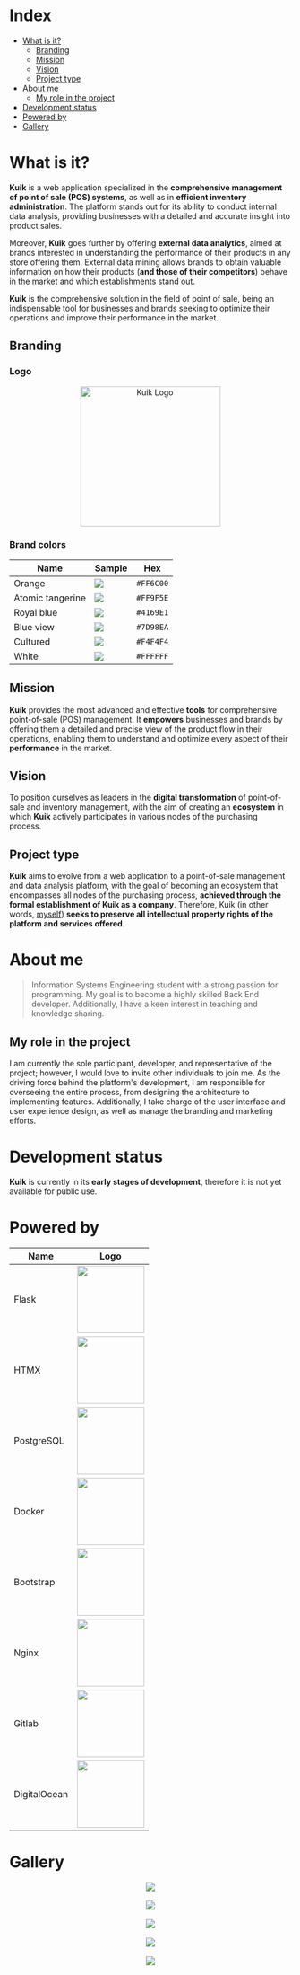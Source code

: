 # Index

- [What is it?](#what-is-it)
  - [Branding](#branding)
  - [Mission](#mission)
  - [Vision](#vision)
  - [Project type](#project-type)
- [About me](#about-me)
  - [My role in the project](#my-role-in-the-project)
- [Development status](#development-status)
- [Powered by](#powered-by)
- [Gallery](#gallery)

# What is it?

**Kuik** is a web application specialized in the **comprehensive management of point of sale (POS) systems**, as well as in **efficient inventory administration**. The platform stands out for its ability to conduct internal data analysis, providing businesses with a detailed and accurate insight into product sales.

Moreover, **Kuik** goes further by offering **external data analytics**, aimed at brands interested in understanding the performance of their products in any store offering them. External data mining allows brands to obtain valuable information on how their products (**and those of their competitors**) behave in the market and which establishments stand out.

**Kuik** is the comprehensive solution in the field of point of sale, being an indispensable tool for businesses and brands seeking to optimize their operations and improve their performance in the market.

## Branding

### Logo

<center><img src="images/logo.svg" alt="Kuik Logo" width="250px"></center>

### Brand colors

| Name             | Sample                                                      | Hex       |
| ---------------- | ----------------------------------------------------------- | --------- |
| Orange           | <img src="https://singlecolorimage.com/get/FF6C00/400x100"> | `#FF6C00` |
| Atomic tangerine | <img src="https://singlecolorimage.com/get/FF9F5E/400x100"> | `#FF9F5E` |
| Royal blue       | <img src="https://singlecolorimage.com/get/4169E1/400x100"> | `#4169E1` |
| Blue view        | <img src="https://singlecolorimage.com/get/7D98EA/400x100"> | `#7D98EA` |
| Cultured         | <img src="https://singlecolorimage.com/get/F4F4F4/400x100"> | `#F4F4F4` |
| White            | <img src="https://singlecolorimage.com/get/FFFFFF/400x100"> | `#FFFFFF` |

## Mission

**Kuik** provides the most advanced and effective **tools** for comprehensive point-of-sale (POS) management. It **empowers** businesses and brands by offering them a detailed and precise view of the product flow in their operations, enabling them to understand and optimize every aspect of their **performance** in the market.

## Vision

To position ourselves as leaders in the **digital transformation** of point-of-sale and inventory management, with the aim of creating an **ecosystem** in which **Kuik** actively participates in various nodes of the purchasing process.

## Project type

**Kuik** aims to evolve from a web application to a point-of-sale management and data analysis platform, with the goal of becoming an ecosystem that encompasses all nodes of the purchasing process, **achieved through the formal establishment of Kuik as a company**. Therefore, Kuik (in other words, [myself](www.linkedin.com/in/isaac-palma-medina-9301a1264)) **seeks to preserve all intellectual property rights of the platform and services offered**.

# About me

> Information Systems Engineering student with a strong passion for programming. My goal is to become a highly skilled Back End developer. Additionally, I have a keen interest in teaching and knowledge sharing.

## My role in the project

I am currently the sole participant, developer, and representative of the project; however, I would love to invite other individuals to join me. As the driving force behind the platform's development, I am responsible for overseeing the entire process, from designing the architecture to implementing features. Additionally, I take charge of the user interface and user experience design, as well as manage the branding and marketing efforts.

# Development status

**Kuik** is currently in its **early stages of development**, therefore it is not yet available for public use.

# Powered by

| Name         | Logo                                               |
| ------------ | -------------------------------------------------- |
| Flask        | <img src="images/flask.png" height="120px">        |
| HTMX         | <img src="images/htmx.png" height="120px">         |
| PostgreSQL   | <img src="images/postgresql.png" height="120px">   |
| Docker       | <img src="images/docker.png" height="120px">       |
| Bootstrap    | <img src="images/bootstrap.png" height="120px">    |
| Nginx        | <img src="images/nginx.png" height="120px">        |
| Gitlab       | <img src="images/gitlab.png" height="120px">       |
| DigitalOcean | <img src="images/digitalocean.png" height="120px"> |

# Gallery

<center>
    <img src="images/gallery_1.png">
</center>
<br>
<center>
    <img src="images/gallery_2.png">
</center>
<br>
<center>
    <img src="images/gallery_3.png">
</center>
<br>
<center>
    <img src="images/gallery_4.png">
</center>
<br>
<center>
    <img src="images/gallery_5.png">
</center>
